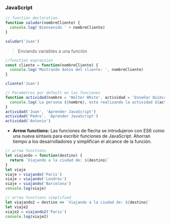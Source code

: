 ### JavaScript

```javascript
// function declaration
function saludar(nombreCliente) {
  console.log('Bienvenido ' + nombreCliente)
}

saludar('Juan')
```

> Enviando variables a una función

```javascript
//function expression
const cliente = function(nombreCliente) {
  console.log('Mostrando datos del cliente: ', nombreCliente)
}

cliente('Juan')

// Parametros por default en las funciones
function actividad(nombre = 'Walter White', actividad = 'Enseñar Quimica') {
  console.log(`La persona ${nombre}, esta realizando la actividad ${actividad}`)
}
actividad('Juan', 'Aprender JavaScript')
actividad('Pedro', 'Aprender JavaScript')
actividad('Antonio')
```

- **Arrow functions:** Las funciones de flecha se introdujeron con ES6 como una nueva sintaxis para escribir funciones de JavaScript. Ahorran tiempo a los desarrolladores y simplifican el alcance de la función.

```javascript
// arrow functions
let viajando = function(destino) {
  return `Viajando a la ciudad de: ${destino}`
}
let viaje
viaje = viajando('Paris')
viaje = viajando('Londres')
viaje = viajando('Barcelona')
console.log(viaje)

// arrow functions simplified
let viajando2 = destino => `Viajando a la ciudad de: ${destino}`
let viaje2
viaje2 = viajando2('Paris')
console.log(viaje2)
```
